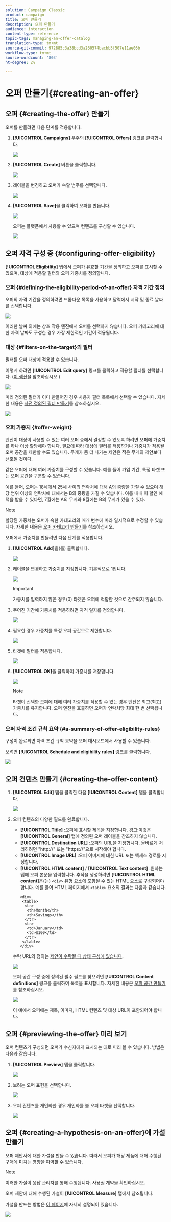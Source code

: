 ```yaml
---
solution: Campaign Classic
product: campaign
title: 오퍼 만들기
description: 오퍼 만들기
audience: interaction
content-type: reference
topic-tags: managing-an-offer-catalog
translation-type: tm+mt
source-git-commit: 972885c3a38bcd3a260574bacbb3f507e11ae05b
workflow-type: tm+mt
source-wordcount: '803'
ht-degree: 2%

---
```



# 오퍼 만들기{#creating-an-offer}

## 오퍼 {#creating-the-offer} 만들기

오퍼를 만들려면 다음 단계를 적용합니다.

1. **[!UICONTROL Campaigns]** 우주의 **[!UICONTROL Offers]** 링크를 클릭합니다.

   ![](assets/offer_create_001.png)

1. **[!UICONTROL Create]** 버튼을 클릭합니다.

   ![](assets/offer_create_005.png)

1. 레이블을 변경하고 오퍼가 속할 범주를 선택합니다.

   ![](assets/offer_create_002.png)

1. **[!UICONTROL Save]**&#x200B;을 클릭하여 오퍼를 만듭니다.

   ![](assets/offer_create_003.png)

   오퍼는 플랫폼에서 사용할 수 있으며 컨텐츠를 구성할 수 있습니다.

   ![](assets/offer_create_004.png)

## 오퍼 자격 구성 중 {#configuring-offer-eligibility}

**[!UICONTROL Eligibility]** 탭에서 오퍼가 유효할 기간을 정의하고 오퍼를 표시할 수 있으며, 대상에 적용할 필터와 오퍼 가중치를 정의합니다.

### 오퍼 {#defining-the-eligibility-period-of-an-offer} 자격 기간 정의

오퍼의 자격 기간을 정의하려면 드롭다운 목록을 사용하고 달력에서 시작 및 종료 날짜를 선택합니다.

![](assets/offer_eligibility_create_002.png)

이러한 날짜 외에는 상호 작용 엔진에서 오퍼를 선택하지 않습니다. 오퍼 카테고리에 대한 자격 날짜도 구성한 경우 가장 제한적인 기간이 적용됩니다.

### 대상 {#filters-on-the-target}의 필터

필터를 오퍼 대상에 적용할 수 있습니다.

이렇게 하려면 **[!UICONTROL Edit query]** 링크를 클릭하고 적용할 필터를 선택합니다. ([이 섹션](../../platform/using/steps-to-create-a-query.md#step-4---filter-data)을 참조하십시오.)

![](assets/offer_eligibility_create_003.png)

미리 정의된 필터가 이미 만들어진 경우 사용자 필터 목록에서 선택할 수 있습니다. 자세한 내용은 [사전 정의된 필터 만들기](../../interaction/using/creating-predefined-filters.md)를 참조하십시오.

![](assets/offer_eligibility_create_004.png)

### 오퍼 가중치 {#offer-weight}

엔진이 대상이 사용할 수 있는 여러 오퍼 중에서 결정할 수 있도록 하려면 오퍼에 가중치를 하나 이상 할당해야 합니다. 필요에 따라 대상에 필터를 적용하거나 가중치가 적용될 오퍼 공간을 제한할 수도 있습니다. 무게가 좀 더 나가는 제안은 적은 무게의 제안보다 선호될 것이다.

같은 오퍼에 대해 여러 가중치를 구성할 수 있습니다. 예를 들어 가입 기간, 특정 타겟 또는 오퍼 공간을 구분할 수 있습니다.

예를 들어, 오퍼는 18세에서 25세 사이의 연락처에 대해 A의 중량을 가질 수 있으며 해당 범위 이상의 연락처에 대해서는 B의 중량을 가질 수 있습니다. 여름 내내 이 할인 혜택을 받을 수 있다면, 7월에는 A의 무게와 8월에는 B의 무게가 있을 수 있다.

>[!NOTE]
>
>할당된 가중치는 오퍼가 속한 카테고리의 매개 변수에 따라 일시적으로 수정할 수 있습니다. 자세한 내용은 [오퍼 카테고리 만들기](../../interaction/using/creating-offer-categories.md)를 참조하십시오.

오퍼에서 가중치를 만들려면 다음 단계를 적용합니다.

1. **[!UICONTROL Add]**&#x200B;을(를) 클릭합니다.

   ![](assets/offer_weight_create_001.png)

1. 레이블을 변경하고 가중치를 지정합니다. 기본적으로 1입니다.

   ![](assets/offer_weight_create_006.png)

   >[!IMPORTANT]
   >
   >가중치를 입력하지 않은 경우(0) 타겟은 오퍼에 적합한 것으로 간주되지 않습니다.

1. 주어진 기간에 가중치를 적용하려면 자격 일자를 정의합니다.

   ![](assets/offer_weight_create_002.png)

1. 필요한 경우 가중치를 특정 오퍼 공간으로 제한합니다.

   ![](assets/offer_weight_create_003.png)

1. 타겟에 필터를 적용합니다.

   ![](assets/offer_weight_create_004.png)

1. **[!UICONTROL OK]**&#x200B;을 클릭하여 가중치를 저장합니다.

   ![](assets/offer_weight_create_005.png)

   >[!NOTE]
   >
   >타겟이 선택한 오퍼에 대해 여러 가중치를 적용할 수 있는 경우 엔진은 최고(최고) 가중치를 유지합니다. 오퍼 엔진을 호출하면 오퍼가 연락처당 최대 한 번 선택됩니다.

### 오퍼 자격 조건 규칙 요약 {#a-summary-of-offer-eligibility-rules}

구성이 완료되면 자격 조건 규칙 요약을 오퍼 대시보드에서 사용할 수 있습니다.

보려면 **[!UICONTROL Schedule and eligibility rules]** 링크를 클릭합니다.

![](assets/offer_eligibility_create_005.png)

## 오퍼 컨텐츠 만들기 {#creating-the-offer-content}

1. **[!UICONTROL Edit]** 탭을 클릭한 다음 **[!UICONTROL Content]** 탭을 클릭합니다.

   ![](assets/offer_content_create_001.png)

1. 오퍼 컨텐츠의 다양한 필드를 완료합니다.

   * **[!UICONTROL Title]** :오퍼에 표시할 제목을 지정합니다. 경고:이것은 **[!UICONTROL General]** 탭에 정의된 오퍼 레이블을 참조하지 않습니다.
   * **[!UICONTROL Destination URL]** :오퍼의 URL을 지정합니다. 올바르게 처리하려면 &quot;http://&quot; 또는 &quot;https://&quot;으로 시작해야 합니다.
   * **[!UICONTROL Image URL]** :오퍼 이미지에 대한 URL 또는 액세스 경로를 지정합니다.
   * **[!UICONTROL HTML content]** /  **[!UICONTROL Text content]** :원하는 탭에 오퍼 본문을 입력합니다. 추적을 생성하려면 **[!UICONTROL HTML content]**&#x200B;은(는) `<div>` 유형 요소에 포함될 수 있는 HTML 요소로 구성되어야 합니다. 예를 들어 HTML 페이지에서 `<table>` 요소의 결과는 다음과 같습니다.

   ```
      <div> 
       <table>
        <tr>
         <th>Month</th>
         <th>Savings</th>   
        </tr>   
        <tr>    
         <td>January</td>
         <td>$100</td>   
        </tr> 
       </table> 
      </div>
   ```

   수락 URL의 정의는 [제안이 수락될 때 상태 구성에 있습니다](../../interaction/using/creating-offer-spaces.md#configuring-the-status-when-the-proposition-is-accepted).

   ![](assets/offer_content_create_002.png)

   오퍼 공간 구성 중에 정의된 필수 필드를 찾으려면 **[!UICONTROL Content definitions]** 링크를 클릭하여 목록을 표시합니다. 자세한 내용은 [오퍼 공간 만들기](../../interaction/using/creating-offer-spaces.md)를 참조하십시오.

   ![](assets/offer_content_create_003.png)

   이 예에서 오퍼에는 제목, 이미지, HTML 컨텐츠 및 대상 URL이 포함되어야 합니다.

## 오퍼 {#previewing-the-offer} 미리 보기

오퍼 컨텐츠가 구성되면 오퍼가 수신자에게 표시되는 대로 미리 볼 수 있습니다. 방법은 다음과 같습니다.

1. **[!UICONTROL Preview]** 탭을 클릭합니다.

   ![](assets/offer_preview_create_001.png)

1. 보려는 오퍼 표현을 선택합니다.

   ![](assets/offer_preview_create_002.png)

1. 오퍼 컨텐츠를 개인화한 경우 개인화를 볼 오퍼 타겟을 선택합니다.

   ![](assets/offer_preview_create_003.png)

## 오퍼 {#creating-a-hypothesis-on-an-offer}에 가설 만들기

오퍼 제안서에 대한 가설을 만들 수 있습니다. 따라서 오퍼가 해당 제품에 대해 수행된 구매에 미치는 영향을 파악할 수 있습니다.

>[!NOTE]
>
>이러한 가설이 응답 관리자를 통해 수행됩니다. 사용권 계약을 확인하십시오.

오퍼 제안에 대해 수행된 가설이 **[!UICONTROL Measure]** 탭에서 참조됩니다.

가설을 만드는 방법은 [이 페이지](../../campaign/using/about-response-manager.md)에 자세히 설명되어 있습니다.

![](assets/offer_hypothesis_001.png)

